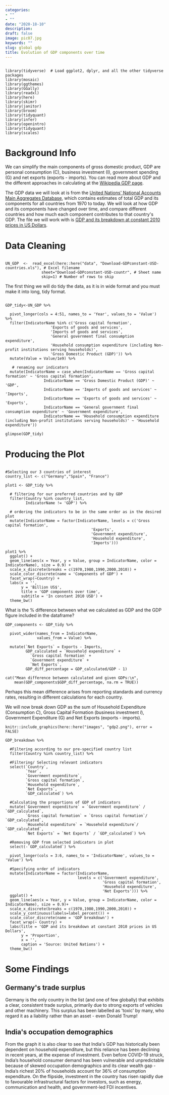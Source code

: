 ```yaml
---
categories:
- ""
- ""
date: "2020-18-10"
description:
draft: false
image: pic07.jpg
keywords: ""
slug: global gdp
title: Evolution of GDP components over time
---
```


```{r load-libraries, echo=FALSE}

library(tidyverse)  # Load ggplot2, dplyr, and all the other tidyverse packages
library(mosaic)
library(ggthemes)
library(GGally)
library(readxl)
library(here)
library(skimr)
library(janitor)
library(broom)
library(tidyquant)
library(infer)
library(openintro)
library(tidyquant)
library(scales)

```

# Background Info

We can simplify the main components of gross domestic product, GDP are personal consumption (C), business investment (I), government spending (G) and net exports (exports - imports). You can read more about GDP and the different approaches in calculating at the [Wikipedia GDP page](https://en.wikipedia.org/wiki/Gross_domestic_product).

The GDP data we will look at is from the [United Nations' National Accounts Main Aggregates Database](https://unstats.un.org/unsd/snaama/Downloads), which contains estimates of total GDP and its components for all countries from 1970 to today. We will look at how GDP and its components have changed over time, and compare different countries and how much each component contributes to that country's GDP. The file we will work with is [GDP and its breakdown at constant 2010 prices in US Dollars](http://unstats.un.org/unsd/amaapi/api/file/6).

# Data Cleaning


```{r read_GDP_data, eval=FALSE}

UN_GDP  <-  read_excel(here::here("data", "Download-GDPconstant-USD-countries.xls"), # Excel filename
                sheet="Download-GDPconstant-USD-countr", # Sheet name
                skip=1) # Number of rows to skip

```

 The first thing we will do tidy the data, as it is in wide format and you must make it into long, tidy format.

```{r reshape_GDP_data}

GDP_tidy<-UN_GDP %>% 
  
  pivot_longer(cols = 4:51, names_to = 'Year', values_to = 'Value') %>% 
  filter(IndicatorName %in% c('Gross capital formation',
                    'Exports of goods and services',
                    'Imports of goods and services',
                    'General government final consumption expenditure',
                    'Household consumption expenditure (including Non-profit institutions serving households)',
                    'Gross Domestic Product (GDP)')) %>%
  mutate(Value = Value/1e9) %>%
  
   # renaming our indicators
  mutate(IndicatorName = case_when(IndicatorName == 'Gross capital formation' ~ 'Gross capital formation',
                 IndicatorName == 'Gross Domestic Product (GDP)' ~ 'GDP',
                 IndicatorName == 'Imports of goods and services' ~ 'Imports',
                 IndicatorName == 'Exports of goods and services' ~ 'Exports',
                 IndicatorName == 'General government final consumption expenditure' ~ 'Government expenditure',
                 IndicatorName == 'Household consumption expenditure (including Non-profit institutions serving households)' ~ 'Household expenditure'))

glimpse(GDP_tidy)

```

# Producing the Plot


```{r gdp_1, echo=FALSE, out.width="100%"}

#Selecting our 3 countries of interest
country_list <- c("Germany","Spain", "France")

plot1 <- GDP_tidy %>% 
  
  # filtering for our preferred countries and by GDP
  filter(Country %in% country_list,
         IndicatorName != 'GDP') %>%
  
  # ordering the indicators to be in the same order as in the desired plot
  mutate(IndicatorName = factor(IndicatorName, levels = c('Gross capital formation',
                                      'Exports',
                                      'Government expenditure',
                                      'Household expenditure',
                                      'Imports')))  

plot1 %>%   
  ggplot() +
  geom_line(aes(x = Year, y = Value, group = IndicatorName, color = IndicatorName), size = 0.9) +
  scale_x_discrete(breaks = c(1970,1980,1990,2000,2010)) +
  scale_color_discrete(name = 'Components of GDP') +
  facet_wrap(~Country) +
  labs(x = '',
       y = 'Billion US$',
       title = 'GDP components over time',
       subtitle = 'In constant 2010 USD') +
  theme_bw()

```


What is the % difference between what we calculated as GDP and the GDP figure included in the dataframe?

```{r gdp_2, echo=FALSE, out.width="100%"}
GDP_components <- GDP_tidy %>% 

  pivot_wider(names_from = IndicatorName,
              values_from = Value) %>% 
  
  mutate(`Net Exports` = Exports - Imports,
         GDP_calculated = `Household expenditure` + 
           `Gross capital formation` +
           `Government expenditure` +
           `Net Exports`,
         GDP_diff_percentage = GDP_calculated/GDP - 1)

cat("Mean difference between calculated and given GDPs:\n",
    mean(GDP_components$GDP_diff_percentage, na.rm = TRUE))
```

Perhaps this mean difference arises from reporting standards and currency rates, resulting in different calculations for each country.

We will now break down GDP as the sum of Household Expenditure (Consumption *C*), Gross Capital Formation (business investment *I*), Government Expenditure (G) and Net Exports (exports - imports).



```{r gdp_3, echo=FALSE, out.width="100%"}
knitr::include_graphics(here::here("images", "gdp2.png"), error = FALSE)

GDP_breakdown %>% 
  
  #Filtering according to our pre-specified country list
  filter(Country %in% country_list) %>% 
  
  #Filtering/ Selecting relevant indicators
  select(`Country`,
         `Year`,
         `Government expenditure`,
         `Gross capital formation`,
         `Household expenditure`,
         `Net Exports`,
         `GDP_calculated`) %>%
  
  #Calculating the proportions of GDP of indicators
  mutate(`Government expenditure` = `Government expenditure` / `GDP_calculated`,
         `Gross capital formation` = `Gross capital formation`/ `GDP_calculated`,
         `Household expenditure` = `Household expenditure`/ `GDP_calculated`,
         `Net Exports` = `Net Exports` / `GDP_calculated`) %>% 
  
  #Removing GDP from selected indicators in plot
  select(-`GDP_calculated`) %>% 

  pivot_longer(cols = 3:6, names_to = 'IndicatorName', values_to = 'Value') %>% 
  
  #Specifying order of indicators
  mutate(IndicatorName = factor(IndicatorName, 
                                levels = c('Government expenditure',
                                           'Gross capital formation',
                                           'Household expenditure',
                                           'Net Exports'))) %>% 
  ggplot() +
  geom_line(aes(x = Year, y = Value, group = IndicatorName, color = IndicatorName), size = 0.9)+
  scale_x_discrete(breaks = c(1970,1980,1990,2000,2010)) +
  scale_y_continuous(labels=label_percent()) +
  scale_color_discrete(name = 'GDP breakdown') +
  facet_wrap(~ Country) +
  labs(title = 'GDP and its breakdown at constant 2010 prices in US Dollars',
       y = 'Proportion',
       x = '',
       caption = 'Source: United Nations') +
  theme_bw()

```

# Some Findings

## Germany's trade surplus

Germany is the only country in the list (and one of few globally) that exhibits a clear, consistent trade surplus, primarily due to strong exports of vehicles and other machinery. This surplus has been labelled as 'toxic' by many, who regard it as a liability rather than an asset - even Donald Trump!

## India's occupation demographics

From the graph it is also clear to see that India's GDP has historically been dependent on household expenditure, but this reliance has been declining in recent years, at the expense of investment. Even before COVID-19 struck, India’s household consumer demand has been vulnerable and unpredictable because of skewed occupation demographics and its clear wealth gap - India’s richest 20% of households account for 36% of consumption expenditure. On the flipside, investment in the country has risen rapidly due to favourable infrastructural factors for investors, such as energy, communication and health, and government-led FDI incentives.